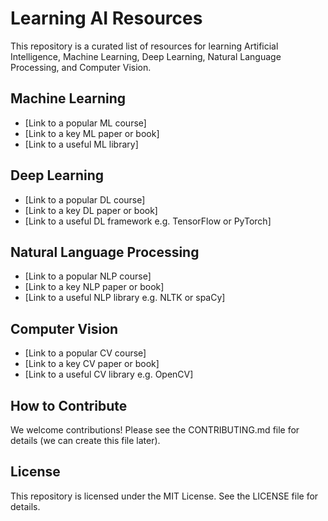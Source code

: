 # Learning AI Resources

This repository is a curated list of resources for learning Artificial Intelligence, Machine Learning, Deep Learning, Natural Language Processing, and Computer Vision.

## Machine Learning
- [Link to a popular ML course]
- [Link to a key ML paper or book]
- [Link to a useful ML library]

## Deep Learning
- [Link to a popular DL course]
- [Link to a key DL paper or book]
- [Link to a useful DL framework e.g. TensorFlow or PyTorch]

## Natural Language Processing
- [Link to a popular NLP course]
- [Link to a key NLP paper or book]
- [Link to a useful NLP library e.g. NLTK or spaCy]

## Computer Vision
- [Link to a popular CV course]
- [Link to a key CV paper or book]
- [Link to a useful CV library e.g. OpenCV]

## How to Contribute

We welcome contributions! Please see the CONTRIBUTING.md file for details (we can create this file later).

## License

This repository is licensed under the MIT License. See the LICENSE file for details.

